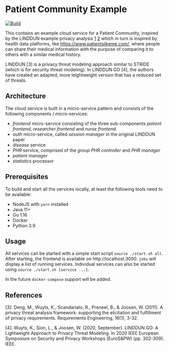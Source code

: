 # Patient Community Example

[![Build](https://github.com/clouditor/patient-community-example/actions/workflows/build.yml/badge.svg)](https://github.com/clouditor/patient-community-example/actions/workflows/build.yml)

This contains an example cloud service for a Patient Community, inspired by the LINDDUN example privacy analysis [1] [2] which in turn is inspired by health data platforms, like https://www.patientslikeme.com/, where people can share their medical information with the purpose of comparing it to others with a similar medical history.

LINDDUN [3] is a privacy threat modeling approach similar to STRIDE (which is for security threat modeling).
In LINDDUN GO [4], the authors have created an adapted, more leightweight version that has a reduced set of threats.

## Architecture

The cloud service is built in a micro-service pattern and consists of the following components / micro-services:

* *frontend* micro-service consisting of the three sub-components *patient frontend*, *researcher frontend* and *nurse frontend*. 
* *auth* micro-service, called *session manager* in the original LINDDUN paper
* *disease* service
* *PHR* service, comprised of the *group PHR controller* and *PHR manager*
* *patient manager*
* *statistics* processor

## Prerequisites

To build and start all the services locally, at least the following tools need to be available:
* NodeJS with `yarn` installed
* Java 11+
* Go 1.16
* Docker
* Python 3.9

## Usage

All services can be started with a simple start script `source ./start.sh all`. After starting, the frontend is available on http://localhost:3000. `jobs` will display a list of running services. Individual services can also be started using `source ./start.sh [service ...]`.

In the future `docker-compose` support will be added.

## References

[1]: https://7e71aeba-b883-4889-aee9-a3064f8be401.filesusr.com/ugd/cc602e_b4f5b1fc19da49a9bb8e39f0933cadab.pdf
[2]: https://www.linddun.org/downloads

[3]: Deng, M., Wuyts, K., Scandariato, R., Preneel, B., & Joosen, W. (2011). A privacy threat analysis framework: supporting the elicitation and fulfillment of privacy requirements. Requirements Engineering, 16(1), 3-32.

[4]: Wuyts, K., Sion, L., & Joosen, W. (2020, September). LINDDUN GO: A Lightweight Approach to Privacy Threat Modeling. In 2020 IEEE European Symposium on Security and Privacy Workshops (EuroS&PW) (pp. 302-309). IEEE.

